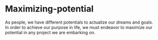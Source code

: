 # Maximizing-potential
As people, we have different potentials to actualize our dreams and goals. In order to achieve our purpose in life, we must endeavor to maximize our potential in any project we are embarking on.
